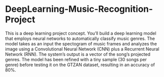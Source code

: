 # DeepLearning-Music-Recognition-Project
This is a deep learning project concept. You’ll build a deep learning model that employs neural networks to automatically classify music genres. The model takes as an input the spectogram of music frames and analyzes the image using a Convolutional Neural Network (CNN) plus a Recurrent Neural Network (RNN). The system’s output is a vector of the song’s projected genres. The model has been refined with a tiny sample (30 songs per genre) before testing it on the GTZAN dataset, resulting in an accuracy of 80%.
